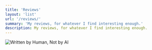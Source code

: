 ```yaml
---
title: 'Reviews'
layout: 'list'
url: '/reviews/'
summary: 'My reviews, for whatever I find interesting enough.'
description: My reviews, for whatever I find interesting enough.
---
```


![Written by Human, Not by AI](/images/not-by-ai/english/Written-By-Human-Not-By-AI-Badge-black.svg "Written by Human, Not by AI")
